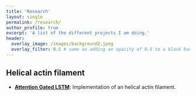 ```yaml
---
title: 'Research'
layout: single
permalink: /research/
author_profile: true
excerpt: 'A list of the different projects I am doing.'
header:
  overlay_image: /images/background2.jpeg
  overlay_filter: 0.5 # same as adding an opacity of 0.5 to a black background
---
```


## Helical actin filament

- [**Attention Gated LSTM**](https://www.ijm.fr/): Implementation of an helical actin filament.


